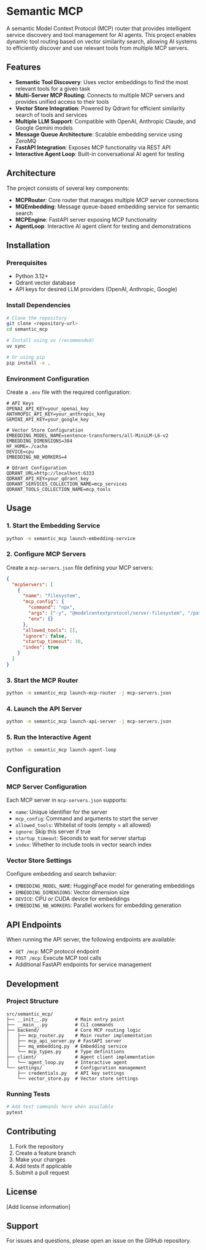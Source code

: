 # Semantic MCP

A semantic Model Context Protocol (MCP) router that provides intelligent service discovery and tool management for AI agents. This project enables dynamic tool routing based on vector similarity search, allowing AI systems to efficiently discover and use relevant tools from multiple MCP servers.

## Features

- **Semantic Tool Discovery**: Uses vector embeddings to find the most relevant tools for a given task
- **Multi-Server MCP Routing**: Connects to multiple MCP servers and provides unified access to their tools
- **Vector Store Integration**: Powered by Qdrant for efficient similarity search of tools and services  
- **Multiple LLM Support**: Compatible with OpenAI, Anthropic Claude, and Google Gemini models
- **Message Queue Architecture**: Scalable embedding service using ZeroMQ
- **FastAPI Integration**: Exposes MCP functionality via REST API
- **Interactive Agent Loop**: Built-in conversational AI agent for testing

## Architecture

The project consists of several key components:

- **MCPRouter**: Core router that manages multiple MCP server connections
- **MQEmbedding**: Message queue-based embedding service for semantic search
- **MCPEngine**: FastAPI server exposing MCP functionality 
- **AgentLoop**: Interactive AI agent client for testing and demonstrations

## Installation

### Prerequisites

- Python 3.12+
- Qdrant vector database
- API keys for desired LLM providers (OpenAI, Anthropic, Google)

### Install Dependencies

```bash
# Clone the repository
git clone <repository-url>
cd semantic_mcp

# Install using uv (recommended)
uv sync

# Or using pip
pip install -e .
```

### Environment Configuration

Create a `.env` file with the required configuration:

```env
# API Keys
OPENAI_API_KEY=your_openai_key
ANTHROPIC_API_KEY=your_anthropic_key  
GEMINI_API_KEY=your_google_key

# Vector Store Configuration
EMBEDDING_MODEL_NAME=sentence-transformers/all-MiniLM-L6-v2
EMBEDDING_DIMENSIONS=384
HF_HOME=./cache
DEVICE=cpu
EMBEDDING_NB_WORKERS=4

# Qdrant Configuration
QDRANT_URL=http://localhost:6333
QDRANT_API_KEY=your_qdrant_key
QDRANT_SERVICES_COLLECTION_NAME=mcp_services
QDRANT_TOOLS_COLLECTION_NAME=mcp_tools
```

## Usage

### 1. Start the Embedding Service

```bash
python -m semantic_mcp launch-embedding-service
```

### 2. Configure MCP Servers

Create a `mcp-servers.json` file defining your MCP servers:

```json
{
  "mcpServers": [
    {
      "name": "filesystem",
      "mcp_config": {
        "command": "npx",
        "args": ["-y", "@modelcontextprotocol/server-filesystem", "/path/to/files"],
        "env": {}
      },
      "allowed_tools": [],
      "ignore": false,
      "startup_timeout": 30,
      "index": true
    }
  ]
}
```

### 3. Start the MCP Router

```bash
python -m semantic_mcp launch-mcp-router -j mcp-servers.json
```

### 4. Launch the API Server

```bash
python -m semantic_mcp launch-api-server -j mcp-servers.json
```

### 5. Run the Interactive Agent

```bash
python -m semantic_mcp launch-agent-loop
```

## Configuration

### MCP Server Configuration

Each MCP server in `mcp-servers.json` supports:

- `name`: Unique identifier for the server
- `mcp_config`: Command and arguments to start the server
- `allowed_tools`: Whitelist of tools (empty = all allowed)
- `ignore`: Skip this server if true
- `startup_timeout`: Seconds to wait for server startup
- `index`: Whether to include tools in vector search index

### Vector Store Settings

Configure embedding and search behavior:

- `EMBEDDING_MODEL_NAME`: HuggingFace model for generating embeddings
- `EMBEDDING_DIMENSIONS`: Vector dimension size
- `DEVICE`: CPU or CUDA device for embeddings
- `EMBEDDING_NB_WORKERS`: Parallel workers for embedding generation

## API Endpoints

When running the API server, the following endpoints are available:

- `GET /mcp`: MCP protocol endpoint
- `POST /mcp`: Execute MCP tool calls
- Additional FastAPI endpoints for service management

## Development

### Project Structure

```
src/semantic_mcp/
├── __init__.py          # Main entry point
├── __main__.py          # CLI commands
├── backend/             # Core MCP routing logic
│   ├── mcp_router.py    # Main router implementation
│   ├── mcp_api_server.py # FastAPI server
│   ├── mq_embedding.py  # Embedding service
│   └── mcp_types.py     # Type definitions
├── client/              # Agent client implementation
│   └── agent_loop.py    # Interactive agent
└── settings/            # Configuration management
    ├── credentials.py   # API key settings
    └── vector_store.py  # Vector store settings
```

### Running Tests

```bash
# Add test commands here when available
pytest
```

## Contributing

1. Fork the repository
2. Create a feature branch
3. Make your changes
4. Add tests if applicable
5. Submit a pull request

## License

[Add license information]

## Support

For issues and questions, please open an issue on the GitHub repository.